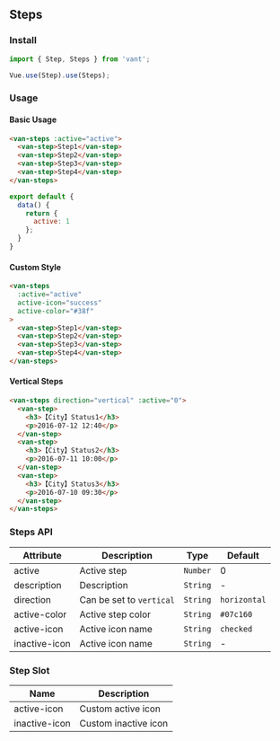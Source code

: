 ## Steps

### Install
``` javascript
import { Step, Steps } from 'vant';

Vue.use(Step).use(Steps);
```

### Usage

#### Basic Usage

```html
<van-steps :active="active">
  <van-step>Step1</van-step>
  <van-step>Step2</van-step>
  <van-step>Step3</van-step>
  <van-step>Step4</van-step>
</van-steps>
```

```javascript
export default {
  data() {
    return {
      active: 1
    };
  }
}
```

#### Custom Style

```html
<van-steps
  :active="active"
  active-icon="success"
  active-color="#38f"
>
  <van-step>Step1</van-step>
  <van-step>Step2</van-step>
  <van-step>Step3</van-step>
  <van-step>Step4</van-step>
</van-steps>
```

#### Vertical Steps

```html
<van-steps direction="vertical" :active="0">
  <van-step>
    <h3>【City】Status1</h3>
    <p>2016-07-12 12:40</p>
  </van-step>
  <van-step>
    <h3>【City】Status2</h3>
    <p>2016-07-11 10:00</p>
  </van-step>
  <van-step>
    <h3>【City】Status3</h3>
    <p>2016-07-10 09:30</p>
  </van-step>
</van-steps>
```

### Steps API

| Attribute | Description | Type | Default |
|------|------|------|------|
| active | Active step | `Number` | 0 |
| description | Description | `String` | - |
| direction | Can be set to `vertical` | `String` | `horizontal` |
| active-color | Active step color | `String` | `#07c160` |
| active-icon | Active icon name | `String` | `checked` |
| inactive-icon | Active icon name | `String` | - |

### Step Slot

| Name | Description |
|------|------|
| active-icon | Custom active icon |
| inactive-icon | Custom inactive icon |
